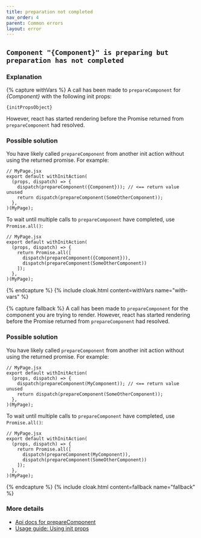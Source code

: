 ```yaml
---
title: preparation not completed
nav_order: 4
parent: Common errors
layout: error
---
```


## `Component "{Component}" is preparing but preparation has not completed`

### Explanation
{% capture withVars %}
A call has been made to `prepareComponent` for _{Component}_ with the following init props:

```
{initPropsObject}
```

However, react has started rendering before the Promise returned from `prepareComponent` had resolved.

### Possible solution
You have likely called `prepareComponent` from another init action without using the returned
promise. For example:

```
// MyPage.jsx
export default withInitAction(
  (props, dispatch) => {
    dispatch(prepareComponent({Component})); // <== return value unused
    return dispatch(prepareComponent(SomeOtherComponent));
  },
)(MyPage);
```

To wait until multiple calls to `prepareComponent` have completed, use `Promise.all()`:

```
// MyPage.jsx
export default withInitAction(
  (props, dispatch) => {
    return Promise.all([
      dispatch(prepareComponent({Component})),
      dispatch(prepareComponent(SomeOtherComponent))
    ]);
  },
)(MyPage);
```

{% endcapture %}
{% include cloak.html content=withVars name="with-vars" %}

{% capture fallback %}
A call has been made to `prepareComponent` for the component you are trying to render. However,
react has started rendering before the Promise returned from `prepareComponent` had resolved.

### Possible solution
You have likely called `prepareComponent` from another init action without using the returned
promise. For example:

```
// MyPage.jsx
export default withInitAction(
  (props, dispatch) => {
    dispatch(prepareComponent(MyComponent)); // <== return value unused
    return dispatch(prepareComponent(SomeOtherComponent));
  },
)(MyPage);
```

To wait until multiple calls to `prepareComponent` have completed, use `Promise.all()`:

```
// MyPage.jsx
export default withInitAction(
  (props, dispatch) => {
    return Promise.all([
      dispatch(prepareComponent(MyComponent)),
      dispatch(prepareComponent(SomeOtherComponent))
    ]);
  },
)(MyPage);
```

{% endcapture %}
{% include cloak.html content=fallback name="fallback" %}

### More details
 - [Api docs for prepareComponent](../api#prepareComponent)
 - [Usage guide: Using init props](../usage/using-init-props)
